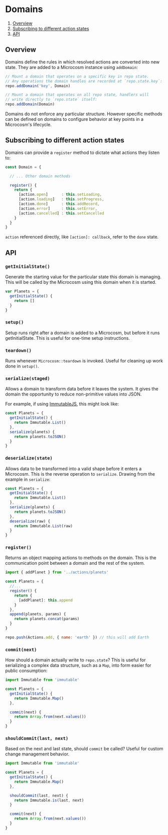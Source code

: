 # Domains

1. [Overview](#overview)
2. [Subscribing to different action states](#subscribing-to-different-action-states)
3. [API](#api)

## Overview

Domains define the rules in which resolved actions are converted into
new state. They are added to a Microcosm instance using `addDomain`:

```javascript
// Mount a domain that operates on a specific key in repo state.
// Any operations the domain handles are recorded at `repo.state.key`:
repo.addDomain('key', Domain)

// Mount a domain that operates on all repo state, handlers will
// write directly to `repo.state` itself:
repo.addDomain(Domain)
```

Domains do not enforce any particular structure. However specific
methods can be defined on domains to configure behavior at key points
in a Microcosm's lifecycle.

## Subscribing to different action states

Domains can provide a `register` method to dictate what actions they
listen to:

```javascript
const Domain = {

  // ... Other domain methods

  register() {
    return {
      [action.open]      : this.setLoading,
      [action.loading]   : this.setProgress,
      [action.done]      : this.addRecord,
      [action.error]     : this.setError,
      [action.cancelled] : this.setCancelled
    }
  }
}
```

`action` referenced directly, like `[action]: callback`, refer to the
`done` state.

## API

### `getInitialState()`

Generate the starting value for the particular state this domain is
managing. This will be called by the Microcosm using this domain when
it is started.

```javascript
var Planets = {
  getInitialState() {
    return []
  }
}
```

### `setup()`

Setup runs right after a domain is added to a Microcosm, but before it runs
getInitialState. This is useful for one-time setup instructions.

### `teardown()`

Runs whenever `Microcosm::teardown` is invoked. Useful for cleaning up
work done in `setup()`.

### `serialize(staged)`

Allows a domain to transform data before it leaves the system. It gives
the domain the opportunity to reduce non-primitive values into
JSON.

For example, if using
[ImmutableJS](https://github.com/facebook/immutable-js), this might
look like:

```javascript
const Planets = {
  getInitialState() {
    return Immutable.List()
  },
  serialize(planets) {
    return planets.toJSON()
  }
}
```

### `deserialize(state)`

Allows data to be transformed into a valid shape before it enters a
Microcosm. This is the reverse operation to `serialize`. Drawing from
the example in `serialize`:

```javascript
const Planets = {
  getInitialState() {
    return Immutable.List()
  },
  serialize(planets) {
    return planets.toJSON()
  },
  deserialize(raw) {
    return Immutable.List(raw)
  }
}
```

### `register()`

Returns an object mapping actions to methods on the domain. This is the
communication point between a domain and the rest of the system.

```javascript
import { addPlanet } from '../actions/planets'

const Planets = {
  //...
  register() {
    return {
      [addPlanet]: this.append
    }
  },
  append(planets, params) {
    return planets.concat(params)
  }
}

repo.push(Actions.add, { name: 'earth' }) // this will add Earth
```

### `commit(next)`

How should a domain actually write to `repo.state`? This is useful for serializing a complex data structure, such as a `Map`, into form easier for public consumption:

```javascript
import Immutable from 'immutable'

const Planets = {
  getInitialState() {
    return Immutable.Map()
  },

  commit(next) {
    return Array.from(next.values())
  }
}
```

### `shouldCommit(last, next)`

Based on the next and last state, should `commit` be called? Useful for
custom change management behavior.

```javascript
import Immutable from 'immutable'

const Planets = {
  getInitialState() {
    return Immutable.Map()
  },

  shouldCommit(last, next) {
    return Immutable.is(last, next)
  }

  commit(next) {
    return Array.from(next.values())
  }
}
```
